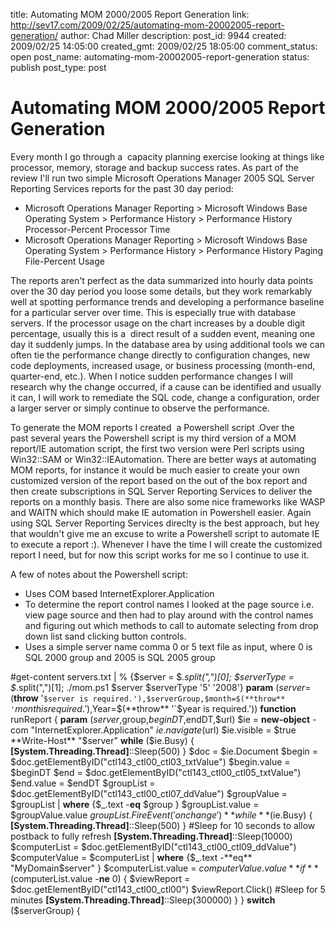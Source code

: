 title: Automating MOM 2000/2005 Report Generation
link: http://sev17.com/2009/02/25/automating-mom-20002005-report-generation/
author: Chad Miller
description: 
post_id: 9944
created: 2009/02/25 14:05:00
created_gmt: 2009/02/25 18:05:00
comment_status: open
post_name: automating-mom-20002005-report-generation
status: publish
post_type: post

# Automating MOM 2000/2005 Report Generation

Every month I go through a  capacity planning exercise looking at things like processor, memory, storage and backup success rates. As part of the review I'll run two simple Microsoft Operations Manager 2005 SQL Server Reporting Services reports for the past 30 day period:

  * Microsoft Operations Manager Reporting > Microsoft Windows Base Operating System > Performance History > Performance History Processor-Percent Processor Time
  * Microsoft Operations Manager Reporting > Microsoft Windows Base Operating System > Performance History > Performance History Paging File-Percent Usage

The reports aren't perfect as the data summarized into hourly data points over the 30 day period you loose some details, but they work remarkably well at spotting performance trends and developing a performance baseline for a particular server over time. This is especially true with database servers. If the processor usage on the chart increases by a double digit percentage, usually this is a  direct result of a sudden event, meaning one day it suddenly jumps. In the database area by using additional tools we can often tie the performance change directly to configuration changes, new code deployments, increased usage, or business processing (month-end, quarter-end, etc.). When I notice sudden performance changes I will research why the change occurred, if a cause can be identified and usually it can, I will work to remediate the SQL code, change a configuration, order a larger server or simply continue to observe the performance.

To generate the MOM reports I created  a Powershell script .Over the past several years the Powershell script is my third version of a MOM report/IE automation script, the first two version were Perl scripts using Win32::SAM or Win32::IEAutomation. There are better ways at automating MOM reports, for instance it would be much easier to create your own customized version of the report based on the out of the box report and then create subscriptions in SQL Server Reporting Services to deliver the reports on a monthly basis. There are also some nice frameworks like WASP and WAITN which should make IE automation in Powershell easier. Again using SQL Server Reporting Services direclty is the best approach, but hey that wouldn't give me an excuse to write a Powershell script to automate IE to execute a report :). Whenever I have the time I will create the customized report I need, but for now this script works for me so I continue to use it.

A few of notes about the Powershell script:

  * Uses COM based InternetExplorer.Application
  * To determine the report control names I looked at the page source i.e. view page source and then had to play around with the control names and figuring out which methods to call to automate selecting from drop down list sand clicking button controls.
  * Uses a simple server name comma 0 or 5 text file as input, where 0 is SQL 2000 group and 2005 is SQL 2005 group

#get-content servers.txt | % {$server = $_.split(",")[0]; $serverType = $_.split(",")[1]; ./mom.ps1 $server $serverType '5' '2008'} **param** ($server=$(**throw** '`$server is required.'),$serverGroup,$month=$(**throw** '`$month is required.'),$Year=$(**throw** '`$year is required.')) **function** runReport { **param** ($server,$group,$beginDT,$endDT,$url) $ie = **new-object** -com "InternetExplorer.Application" $ie.navigate($url) $ie.visible = $true **Write-Host** "$server" **while** ($ie.Busy) { **[System.Threading.Thread]**::Sleep(500) } $doc = $ie.Document $begin = $doc.getElementByID("ctl143_ctl00_ctl03_txtValue") $begin.value = $beginDT $end = $doc.getElementByID("ctl143_ctl00_ctl05_txtValue") $end.value = $endDT $groupList = $doc.getElementByID("ctl143_ctl00_ctl07_ddValue") $groupValue = $groupList | **where** {$_.text -**eq** $group } $groupList.value = $groupValue.value $groupList.FireEvent('onchange') **while** ($ie.Busy) { **[System.Threading.Thread]**::Sleep(500) } #Sleep for 10 seconds to allow postback to fully refresh **[System.Threading.Thread]**::Sleep(10000) $computerList = $doc.getElementByID("ctl143_ctl00_ctl09_ddValue") $computerValue = $computerList | **where** {$_.text -**eq** "MyDomain$server" } $computerList.value = $computerValue.value **if** ($computerList.value -**ne** 0) { $viewReport = $doc.getElementByID("ctl143_ctl00_ctl00") $viewReport.Click() #Sleep for 5 minutes **[System.Threading.Thread]**::Sleep(300000) } } **switch** ($serverGroup) {
